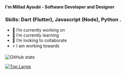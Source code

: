 


#### I'm Millad Ayoubi - Software Developer and Designer


### Skills: Dart (Flutter), Javascript (Node), Python .

- 🔭 I’m currently working on 
- 🌱 I’m currently learning 
- 👯 I’m looking to collaborate 
- ⚡ I am working towards



![GitHub stats](https://github-readme-stats.vercel.app/api?username=milladAyoubi&show_icons=true)

[![Top Langs](https://github-readme-stats.vercel.app/api/top-langs/?username=apoorvtyagi&layout=compact&text_color=daf7dc&bg_color=151515)](https://github.com/milladAyoubi/github-readme-stats)


